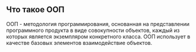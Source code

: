 ## Что такое ООП

ООП - методология программирования, основанная на представлении программного продукта в виде совокупности объектов, каждый из которых является экземпляром конкретного класса. ООП использует в качестве базовых элементов взаимодействие объектов.